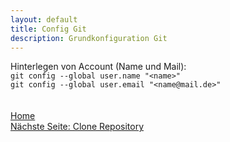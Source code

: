```yaml
---
layout: default
title: Config Git
description: Grundkonfiguration Git
---
```

Hinterlegen von Account (Name und Mail):<br>
`git config --global user.name "<name>"`<br>
`git config --global user.email "<name@mail.de>"`
<br><br><br>
[Home](https://git.fullme.sh/)<br>
[Nächste Seite: Clone Repository](./repo.html)